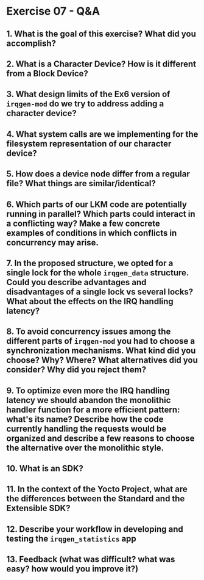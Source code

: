 # Exercise 07 - Q&A

## 1. What is the goal of this exercise? What did you accomplish?

## 2. What is a Character Device? How is it different from a Block Device?

## 3. What design limits of the Ex6 version of `irqgen-mod` do we try to address adding a character device?

## 4. What system calls are we implementing for the filesystem representation of our character device?

## 5. How does a device node differ from a regular file? What things are similar/identical?

## 6. Which parts of our LKM code are potentially running in parallel? Which parts could interact in a conflicting way? Make a few concrete examples of conditions in which conflicts in concurrency may arise.

## 7. In the proposed structure, we opted for a single lock for the whole `irqgen_data` structure. Could you describe advantages and disadvantages of a single lock vs several locks? What about the effects on the IRQ handling latency?

## 8. To avoid concurrency issues among the different parts of `irqgen-mod` you had to choose a synchronization mechanisms. What kind did you choose? Why? Where? What alternatives did you consider? Why did you reject them?

## 9. To optimize even more the IRQ handling latency we should abandon the monolithic handler function for a more efficient pattern: what's its name? Describe how the code currently handling the requests would be organized and describe a few reasons to choose the alternative over the monolithic style.

## 10. What is an SDK?

## 11. In the context of the Yocto Project, what are the differences between the Standard and the Extensible SDK?

## 12. Describe your workflow in developing and testing the `irqgen_statistics` app

## 13. Feedback (what was difficult? what was easy? how would you improve it?)

